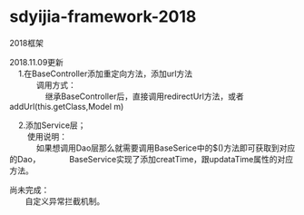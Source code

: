 # sdyijia-framework-2018

2018框架

2018.11.09更新<br/>
&nbsp;&nbsp;&nbsp;&nbsp;1.在BaseController添加重定向方法，添加url方法<br/>
&nbsp;&nbsp;&nbsp;&nbsp;&nbsp;&nbsp;&nbsp;&nbsp;&nbsp;&nbsp;&nbsp;&nbsp;调用方式：<br/>
&nbsp;&nbsp;&nbsp;&nbsp;&nbsp;&nbsp;&nbsp;&nbsp;&nbsp;&nbsp;&nbsp;&nbsp;&nbsp;&nbsp;&nbsp;&nbsp;继承BaseController后，直接调用redirectUrl方法，或者addUrl(this.getClass,Model m)<br/>
    
&nbsp;&nbsp;&nbsp;&nbsp;2.添加Service层；<br>
&nbsp;&nbsp;&nbsp;&nbsp;&nbsp;&nbsp;&nbsp;&nbsp;使用说明：<br>
&nbsp;&nbsp;&nbsp;&nbsp;&nbsp;&nbsp;&nbsp;&nbsp;&nbsp;&nbsp;&nbsp;&nbsp;如果想调用Dao层那么就需要调用BaseSerice中的$()方法即可获取到对应的Dao，
&nbsp;&nbsp;&nbsp;&nbsp;&nbsp;&nbsp;&nbsp;&nbsp;&nbsp;&nbsp;&nbsp;&nbsp;BaseService实现了添加creatTime，跟updataTime属性的对应方法。


尚未完成：<br>
&nbsp;&nbsp;&nbsp;&nbsp;&nbsp;&nbsp;&nbsp;自定义异常拦截机制。<br>
    